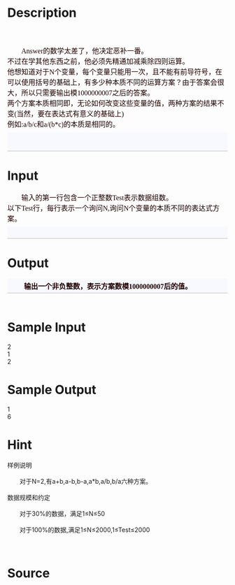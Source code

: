 
# Description

<div class="content"><div id="ptit" class="probtitle" style="text-align: center; padding-bottom: 0px; margin: 0px; padding-left: 0px; padding-right: 0px; font-family: 微软雅黑, 黑体, &#39;Times New Roman&#39;; font-size: 24pt; font-weight: bold; padding-top: 0px"><span style="font-size: medium"><br/>
</span></div>
<div id="pcont1" style="text-align: left; padding-bottom: 0px; margin: 20px 0px 0px; padding-left: 0px; padding-right: 0px; font-family: 宋体, &#39;Times New Roman&#39;; padding-top: 0px">
<div class="pdcont" style="padding-bottom: 0px; margin: 0px; padding-left: 0px; padding-right: 0px; font-family: &#39;Times New Roman&#39;, 宋体; color: rgb(32,0,0); font-size: 14px; padding-top: 0px"><span style="font-size: medium">　　Answer的数学太差了，他决定恶补一番。<br style="padding-bottom: 0px; margin: 0px; padding-left: 0px; padding-right: 0px; padding-top: 0px"/>
不过在学其他东西之前，他必须先精通加减乘除四则运算。<br style="padding-bottom: 0px; margin: 0px; padding-left: 0px; padding-right: 0px; padding-top: 0px"/>
他想知道对于N个变量，每个变量只能用一次，且不能有前导符号，在可以使用括号的基础上，有多少种本质不同的运算方案？由于答案会很大，所以只需要输出模1000000007之后的答案。<br style="padding-bottom: 0px; margin: 0px; padding-left: 0px; padding-right: 0px; padding-top: 0px"/>
两个方案本质相同即，无论如何改变这些变量的值，两种方案的结果不变(当然，要在表达式有意义的基础上)<br style="padding-bottom: 0px; margin: 0px; padding-left: 0px; padding-right: 0px; padding-top: 0px"/>
例如:a/b/c和a/(b*c)的本质是相同的。<br style="padding-bottom: 0px; margin: 0px; padding-left: 0px; padding-right: 0px; padding-top: 0px"/>
</span></div>
<div class="pdsec" style="border-bottom: rgb(187,187,187) 1px solid; padding-bottom: 4px; background-color: rgb(248,248,255); margin: 8px 0px 4px; padding-left: 6px; padding-right: 0px; font-family: 微软雅黑, 黑体, 华文细黑; font-weight: bold; padding-top: 4px; border-top-left-radius: 4px; border-top-right-radius: 4px; border-bottom-right-radius: 0px; border-bottom-left-radius: 0px"><br/>
<font size="3"><br/>
</font></div>
</div>
<p></p></div>

# Input

<div class="content"><p></p>
<div></div>
<div>
<div id="pcont1" style="text-align: left; padding-bottom: 0px; margin: 20px 0px 0px; padding-left: 0px; padding-right: 0px; padding-top: 0px">
<div class="pdcont" style="padding-bottom: 0px; margin: 0px; padding-left: 0px; padding-right: 0px; font-family: &#39;Times New Roman&#39;, 宋体; color: rgb(32,0,0); font-size: 14px; padding-top: 0px"><span style="font-size: medium">　　输入的第一行包含一个正整数Test表示数据组数。<br style="padding-bottom: 0px; margin: 0px; padding-left: 0px; padding-right: 0px; padding-top: 0px"/>
以下Test行，每行表示一个询问N,询问N个变量的本质不同的表达式方案。<br style="padding-bottom: 0px; margin: 0px; padding-left: 0px; padding-right: 0px; padding-top: 0px"/>
</span></div>
<div class="pdsec" style="border-bottom: rgb(187,187,187) 1px solid; padding-bottom: 4px; background-color: rgb(248,248,255); margin: 8px 0px 4px; padding-left: 6px; padding-right: 0px; font-weight: bold; padding-top: 4px; border-top-left-radius: 4px; border-top-right-radius: 4px; border-bottom-right-radius: 0px; border-bottom-left-radius: 0px"><font color="#200000" size="3" face="&#39;Times New Roman&#39;, 宋体"><br/>
</font></div>
</div>
</div></div>

# Output

<div class="content"><div class="pdsec" style="border-bottom: rgb(187,187,187) 1px solid; text-align: left; padding-bottom: 4px; background-color: rgb(248,248,255); margin: 8px 0px 4px; padding-left: 6px; padding-right: 0px; font-family: 微软雅黑, 黑体, 华文细黑; font-size: 16px; font-weight: bold; padding-top: 4px; border-top-left-radius: 4px; border-top-right-radius: 4px; border-bottom-right-radius: 0px; border-bottom-left-radius: 0px"><span style="font-family: &#39;Times New Roman&#39;, 宋体; color: rgb(32,0,0); font-size: medium">　　输出一个非负整数，表示方案数模1000000007后的值。</span></div>
<div class="pddata" style="text-align: left; padding-bottom: 0px; margin: 0px; padding-left: 24pt; padding-right: 0px; font-family: &#39;Courier New&#39;, FixedSys; color: rgb(32,0,0); padding-top: 0px"><font size="3"><br/>
</font></div>
<p></p></div>

# Sample Input

<div class="content"><span class="sampledata">2<br/>
1<br/>
2<br/>
</span></div>

# Sample Output

<div class="content"><span class="sampledata">1<br/>
6<br/>
</span></div>

# Hint

<div class="content"><p></p><div>样例说明</div><br/>
<div>　　对于N=2,有a+b,a-b,b-a,a*b,a/b,b/a六种方案。</div><br/>
<div>数据规模和约定</div><br/>
<div>　　对于30%的数据，满足1≤N≤50</div><br/>
<div>　　对于100%的数据,满足1≤N≤2000,1≤Test≤2000</div><br/>
<div></div><br/>
<p></p><p></p></div>

# Source

<div class="content"><p><a href="problemset.php?search="></a></p></div>


